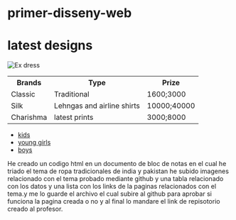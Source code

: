 # primer-disseny-web
<DOCTYPE HTML>
<html>
  <head>
    <title> Pakistani indian dresses </title>
    <meta name="Description" content="latest prints and beautiful traditional dresses find it as soon as possible and look well dressed and well groomed"> 
 
  </head>
  <body>
    <h1> latest designs </h1>
    <img scr="/img/shalwarkameez.jfif" alt="Ex dress"/>
    <table style="width:100%">
       <tr>
         <th>Brands</th>
         <th>Type</th> 
         <th>Prize</th>
       </tr>
       <tr>
          <td>Classic</td>
          <td>Traditional</td>
          <td>1600;3000</td>
       </tr>
       <tr>
          <td>Silk</td>
          <td>Lehngas and airline shirts</td>
          <td>10000;40000</td>
      </tr>
      <tr>
          <td>Charishma</td>
          <td>latest prints</td>
          <td>3000;8000</td>
      </tr>
     </table>
     <ul>
       <li><a href="https://www.utsavfashion.com/kids/salwar-sets/">kids</a></li>
       <li><a href="http://www.mirraw.com/salwar/eid-special-salwar-kameez/">young girls</a></li>
       <li><a href="http://www.junaidjamshed.com/mens/kameez-shalwar.html/">boys</a></li>
     </ul> 
     <p> He creado un codigo html en un documento de bloc de notas en el cual he triado el tema de ropa tradicionales de india y pakistan he subido imagenes relacionado con el tema probado mediante github y 
        una tabla relacionado con los datos y una lista con los links de la paginas relacionados con el tema.y me lo guarde el archivo el cual subire al github para aprobar si funciona la pagina creada o no 
        y al final lo mandare el link de repisotorio creado al profesor.</p>
   </body>
</html>
